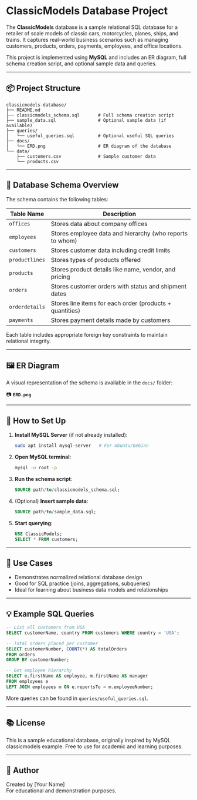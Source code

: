 # ClassicModels Database Project

The **ClassicModels** database is a sample relational SQL database for a retailer of scale models of classic cars, motorcycles, planes, ships, and trains. It captures real-world business scenarios such as managing customers, products, orders, payments, employees, and office locations.

This project is implemented using **MySQL** and includes an ER diagram, full schema creation script, and optional sample data and queries.

---

## 📦 Project Structure

```plaintext
classicmodels-database/
├── README.md
├── classicmodels_schema.sql       # Full schema creation script
├── sample_data.sql                # Optional sample data (if available)
├── queries/
│   └── useful_queries.sql         # Optional useful SQL queries
├── docs/
│   └── ERD.png                    # ER diagram of the database
└── data/
    ├── customers.csv              # Sample customer data
    └── products.csv
```

---

## 🧩 Database Schema Overview

The schema contains the following tables:

| Table Name     | Description                                               |
|----------------|-----------------------------------------------------------|
| `offices`      | Stores data about company offices                         |
| `employees`    | Stores employee data and hierarchy (who reports to whom)  |
| `customers`    | Stores customer data including credit limits              |
| `productlines` | Stores types of products offered                          |
| `products`     | Stores product details like name, vendor, and pricing     |
| `orders`       | Stores customer orders with status and shipment dates     |
| `orderdetails` | Stores line items for each order (products + quantities)  |
| `payments`     | Stores payment details made by customers                  |

Each table includes appropriate foreign key constraints to maintain relational integrity.

---

## 🖼️ ER Diagram

A visual representation of the schema is available in the `docs/` folder:

📷 **`ERD.png`**

---

## 🔧 How to Set Up

1. **Install MySQL Server** (if not already installed):
   ```bash
   sudo apt install mysql-server   # For Ubuntu/Debian
   ```

2. **Open MySQL terminal**:
   ```bash
   mysql -u root -p
   ```

3. **Run the schema script**:
   ```sql
   SOURCE path/to/classicmodels_schema.sql;
   ```

4. (Optional) **Insert sample data**:
   ```sql
   SOURCE path/to/sample_data.sql;
   ```

5. **Start querying**:
   ```sql
   USE ClassicModels;
   SELECT * FROM customers;
   ```

---

## 🧠 Use Cases

- Demonstrates normalized relational database design
- Good for SQL practice (joins, aggregations, subqueries)
- Ideal for learning about business data models and relationships

---

## 💡 Example SQL Queries

```sql
-- List all customers from USA
SELECT customerName, country FROM customers WHERE country = 'USA';

-- Total orders placed per customer
SELECT customerNumber, COUNT(*) AS totalOrders
FROM orders
GROUP BY customerNumber;

-- Get employee hierarchy
SELECT e.firstName AS employee, m.firstName AS manager
FROM employees e
LEFT JOIN employees m ON e.reportsTo = m.employeeNumber;
```

More queries can be found in `queries/useful_queries.sql`.

---

## 📚 License

This is a sample educational database, originally inspired by MySQL classicmodels example. Free to use for academic and learning purposes.

---

## 🙌 Author

Created by [Your Name]  
For educational and demonstration purposes.

